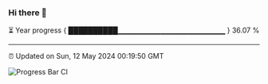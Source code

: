 ### Hi there 👋

⏳ Year progress { ██████████▁▁▁▁▁▁▁▁▁▁▁▁▁▁▁▁▁▁▁▁ } 36.07 %

---

⏰ Updated on Sun, 12 May 2024 00:19:50 GMT

![Progress Bar CI](https://github.com/liununu/liununu/workflows/Progress%20Bar%20CI/badge.svg)
